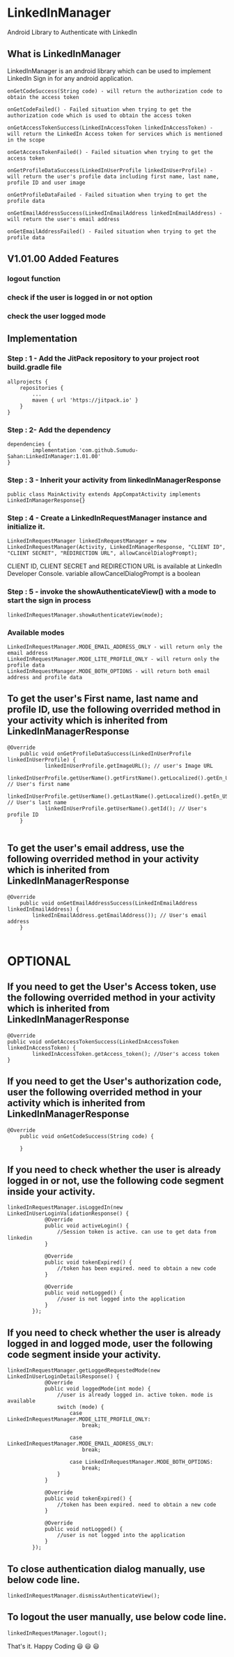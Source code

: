 # LinkedInManager
Android Library to Authenticate with LinkedIn

## What is LinkedInManager
LinkedInManager is an android library which can be used to implement LinkedIn Sign in for any android application.

```
onGetCodeSuccess(String code) - will return the authorization code to obtain the access token

onGetCodeFailed() - Failed situation when trying to get the authorization code which is used to obtain the access token

onGetAccessTokenSuccess(LinkedInAccessToken linkedInAccessToken) - will return the LinkedIn Access token for services which is mentioned in the scope
  
onGetAccessTokenFailed() - Failed situation when trying to get the access token

onGetProfileDataSuccess(LinkedInUserProfile linkedInUserProfile) - will return the user's profile data including first name, last name, profile ID and user image
  
onGetProfileDataFailed - Failed situation when trying to get the profile data

onGetEmailAddressSuccess(LinkedInEmailAddress linkedInEmailAddress) - will return the user's email address

onGetEmailAddressFailed() - Failed situation when trying to get the profile data
```

## V1.01.00 Added Features
### logout function
### check if the user is logged in or not option
### check the user logged mode


## Implementation

### Step : 1 - Add the JitPack repository to your project root build.gradle file
```
allprojects {
	repositories {
		...
		maven { url 'https://jitpack.io' }
	}
}
```

### Step : 2- Add the dependency
```
dependencies {
        implementation 'com.github.Sumudu-Sahan:LinkedInManager:1.01.00'
}
```

### Step : 3 - Inherit your activity from linkedInManagerResponse
```
public class MainActivity extends AppCompatActivity implements LinkedInManagerResponse{}
```

### Step : 4 - Create a LinkedInRequestManager instance and initialize it.
```
LinkedInRequestManager linkedInRequestManager = new LinkedInRequestManager(Activity, LinkedInManagerResponse, "CLIENT ID", "CLIENT SECRET", "REDIRECTION URL", allowCancelDialogPrompt);
```

CLIENT ID, CLIENT SECRET and REDIRECTION URL is available at LinkedIn Developer Console. variable allowCancelDialogPrompt is a boolean

### Step : 5 - invoke the showAuthenticateView() with a mode to start the sign in process
```
linkedInRequestManager.showAuthenticateView(mode);
```

### Available modes
```
LinkedInRequestManager.MODE_EMAIL_ADDRESS_ONLY - will return only the email address
LinkedInRequestManager.MODE_LITE_PROFILE_ONLY - will return only the profile data
LinkedInRequestManager.MODE_BOTH_OPTIONS - will return both email address and profile data
```

## To get the user's First name, last name and profile ID, use the following overrided method in your activity which is inherited from LinkedInManagerResponse
```
@Override
    public void onGetProfileDataSuccess(LinkedInUserProfile linkedInUserProfile) {
            linkedInUserProfile.getImageURL(); // user's Image URL
            linkedInUserProfile.getUserName().getFirstName().getLocalized().getEn_US(); // User's first name
            linkedInUserProfile.getUserName().getLastName().getLocalized().getEn_US(); // User's last name
            linkedInUserProfile.getUserName().getId(); // User's profile ID
    }
    
```
## To get the user's email address, use the following overrided method in your activity which is inherited from LinkedInManagerResponse
```
@Override
    public void onGetEmailAddressSuccess(LinkedInEmailAddress linkedInEmailAddress) {
        linkedInEmailAddress.getEmailAddress()); // User's email address
    }
		
```
# OPTIONAL 
## If you need to get the User's Access token, use the following overrided method in your activity which is inherited from LinkedInManagerResponse
```
@Override
public void onGetAccessTokenSuccess(LinkedInAccessToken linkedInAccessToken) {
        linkedInAccessToken.getAccess_token(); //User's access token
}
```

## If you need to get the User's authorization code, user the following overrided method in your activity which is inherited from LinkedInManagerResponse
```
@Override
    public void onGetCodeSuccess(String code) {

    }
```

## If you need to check whether the user is already logged in or not, use the following code segment inside your activity.
```
linkedInRequestManager.isLoggedIn(new LinkedInUserLoginValidationResponse() {
            @Override
            public void activeLogin() {
                //Session token is active. can use to get data from linkedin
            }

            @Override
            public void tokenExpired() {
                //token has been expired. need to obtain a new code
            }

            @Override
            public void notLogged() {
                //user is not logged into the application
            }
        });
```

## If you need to check whether the user is already logged in and logged mode, user the following code segment inside your activity.
```
linkedInRequestManager.getLoggedRequestedMode(new LinkedInUserLoginDetailsResponse() {
            @Override
            public void loggedMode(int mode) {
                //user is already logged in. active token. mode is available
                switch (mode) {
                    case LinkedInRequestManager.MODE_LITE_PROFILE_ONLY:
                        break;

                    case LinkedInRequestManager.MODE_EMAIL_ADDRESS_ONLY:
                        break;

                    case LinkedInRequestManager.MODE_BOTH_OPTIONS:
                        break;
                }
            }

            @Override
            public void tokenExpired() {
                //token has been expired. need to obtain a new code
            }

            @Override
            public void notLogged() {
                //user is not logged into the application
            }
        });
```

## To close authentication dialog manually, use below code line.
```
linkedInRequestManager.dismissAuthenticateView();
```

## To logout the user manually, use below code line.
```
linkedInRequestManager.logout();
```

That's it. 
Happy Coding :smiley: :smiley: :smiley:
